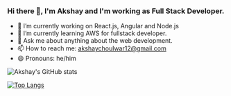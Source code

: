 ### Hi there 👋, I'm Akshay and I'm working as Full Stack Developer. 


- 🔭 I’m currently working on React.js, Angular and Node.js 
- 🌱 I’m currently learning AWS for fullstack developer.
- 💬 Ask me about anything about the web development.
- 📫 How to reach me: akshaychoulwar12@gmail.com
- 😄 Pronouns: he/him

![Akshay's GitHub stats](https://github-readme-stats.vercel.app/api?username=AkshayChoulwar&show_icons=true&theme=radical)

[![Top Langs](https://github-readme-stats.vercel.app/api/top-langs/?username=AkshayChoulwar)](https://github.com/AkshayChoulwar/github-readme-stats)
<!--
**AkshayChoulwar/AkshayChoulwar** is a ✨ _special_ ✨ repository because its `README.md` (this file) appears on your GitHub profile.

Here are some ideas to get you started:

-->
